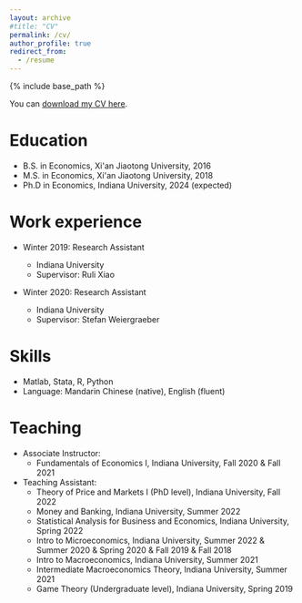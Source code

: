 ```yaml
---
layout: archive
#title: "CV"
permalink: /cv/
author_profile: true
redirect_from:
  - /resume
---
```


{% include base_path %}

You can [download my CV here](/files/cv_ChaoWang_Research_2022.pdf).

Education
======
* B.S. in Economics, Xi'an Jiaotong University, 2016
* M.S. in Economics, Xi'an Jiaotong University, 2018
* Ph.D in Economics, Indiana University, 2024 (expected)

Work experience
======
* Winter 2019: Research Assistant
  * Indiana University
  * Supervisor: Ruli Xiao

* Winter 2020: Research Assistant
  * Indiana University
  * Supervisor: Stefan Weiergraeber
  
Skills
======
* Matlab, Stata, R, Python
* Language: Mandarin Chinese (native), English (fluent)

<!-- Publications
======
  <ul>{% for post in site.publications %}
    {% include archive-single-cv.html %}
  {% endfor %}</ul> -->
  
<!-- Talks
======
  <ul>{% for post in site.talks %}
    {% include archive-single-talk-cv.html %}
  {% endfor %}</ul> -->
  
Teaching
======
* Associate Instructor:
  * Fundamentals of Economics I, Indiana University, Fall 2020  &  Fall 2021
* Teaching Assistant:
  * Theory of Price and Markets I (PhD level), Indiana University, Fall 2022
  * Money and Banking, Indiana University, Summer 2022
  * Statistical Analysis for Business and Economics, Indiana University, Spring 2022
  * Intro to Microeconomics, Indiana University, Summer 2022 & Summer 2020 & Spring 2020 & Fall 2019 & Fall 2018
  *	Intro to Macroeconomics, Indiana University, Summer 2021
  * Intermediate Macroeconomics Theory, Indiana University, Summer 2021
  * Game Theory (Undergraduate level), Indiana University, Spring 2019

  
<!-- Service and leadership
======
* Currently signed in to 43 different slack teams -->
